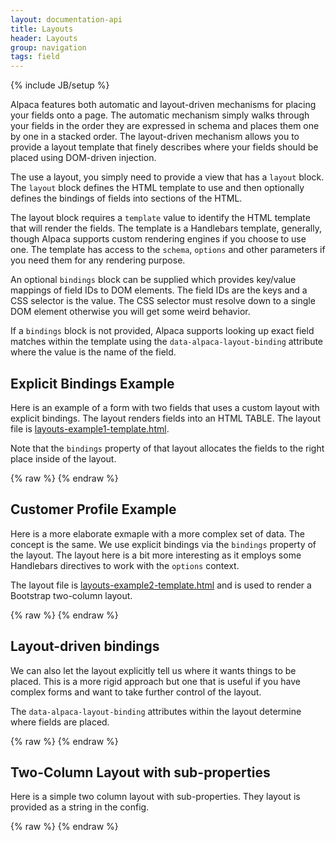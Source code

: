```yaml
---
layout: documentation-api
title: Layouts
header: Layouts
group: navigation
tags: field
---
```

{% include JB/setup %}

 Alpaca features both automatic and layout-driven mechanisms for placing your fields onto a page.
 The automatic mechanism simply walks through your fields in the order they are expressed in schema and places them
 one by one in a stacked order.  The layout-driven mechanism allows you to provide a layout template that finely
 describes where your fields should be placed using DOM-driven injection.

 The use a layout, you simply need to provide a view that has a <code>layout</code> block.  The <code>layout</code>
 block defines the HTML template to use and then optionally defines the bindings of fields into sections of the HTML.

 The layout block requires a <code>template</code> value to identify the HTML template that will render the fields.
 The template is a Handlebars template, generally, though Alpaca supports custom rendering engines if you choose to
 use one.  The template has access to the <code>schema</code>, <code>options</code> and other parameters if you need
 them for any rendering purpose.

 An optional <code>bindings</code> block can be supplied which provides key/value mappings of field IDs to DOM elements.
 The field IDs are the keys and a CSS selector is the value.  The CSS selector must resolve down to a single DOM
 element otherwise you will get some weird behavior.

 If a <code>bindings</code> block is not provided, Alpaca supports looking up exact field matches within the template
 using the <code>data-alpaca-layout-binding</code> attribute where the value is the name of the field.


## Explicit Bindings Example

Here is an example of a form with two fields that uses a custom layout with explicit bindings.  The layout
renders fields into an HTML TABLE.
The layout file is <a href="./layouts-example1-template.html">layouts-example1-template.html</a>.

Note that the <code>bindings</code> property of that layout allocates the fields to the right place inside of the
layout.

<div id="field1"></div>
{% raw %}
<script type="text/javascript" id="field1-script">
$("#field1").alpaca({
    "schema": {
        "type": "object",
        "properties": {
            "firstName": {
                "type": "string",
                "title": "First Name"
            },
            "lastName": {
                "type": "string",
                "title": "Last Name"
            }
        }
    },
    "view": {
        "parent": "bootstrap-edit",
        "layout": {
            "template": './layouts-example1-template.html',
            "bindings": {
                "firstName": "#left",
                "lastName": "#right"
            }
        }
    }
});
</script>
{% endraw %}


## Customer Profile Example

Here is a more elaborate exmaple with a more complex set of data.  The concept is the same.  We use explicit
bindings via the <code>bindings</code> property of the layout.  The layout here is a bit more interesting as it
employs some Handlebars directives to work with the <code>options</code> context.

The layout file is <a href="./layouts-example2-template.html">layouts-example2-template.html</a> and is used to
render a Bootstrap two-column layout.

<div id="field2"></div>
{% raw %}
<script type="text/javascript" id="field2-script">
$("#field2").alpaca({
    "dataSource": "/data/customer-profile-data.json",
    "schemaSource": "/data/customer-profile-schema.json",
    "optionsSource": "/data/customer-profile-options.json",
    "view": {
        "parent": "bootstrap-edit-horizontal",
        "layout": {
            "template": './layouts-example2-template.html',
            "bindings": {
                "name": "#left",
                "age": "#left",
                "gender": "#left",
                "member": "#left",
                "photo": "#left",
                "phone": "#left",
                "icecream": "#left",
                "address": "#right"
            }
        }
    }
});</script>
{% endraw %}


## Layout-driven bindings

We can also let the layout explicitly tell us where it wants things to be placed.  This is a more rigid approach
but one that is useful if you have complex forms and want to take further control of the layout.

The <code>data-alpaca-layout-binding</code> attributes within the layout determine where fields are placed.

<div id="field3"></div>
{% raw %}
<script type="text/javascript" id="field3-script">
$("#field3").alpaca({
    "dataSource": "/data/customer-profile-data.json",
    "schemaSource": "/data/customer-profile-schema.json",
    "optionsSource": "/data/customer-profile-options.json",
    "view": {
        "parent": "bootstrap-edit-horizontal",
        "layout": {
            "template": './layouts-example3-template.html'
        }
    }
});</script>
{% endraw %}


## Two-Column Layout with sub-properties

Here is a simple two column layout with sub-properties.  They layout is provided as a string in the config.

<div id="field4"></div>
{% raw %}
<script type="text/javascript" id="field4-script">
$("#field4").alpaca({
    "data": {
        "name": {
            "first": "John",
            "last": "McClane"
        }
    },
    "schema": {
        "type": "object",
        "properties": {
            "name": {
                "type": "object",
                "properties": {
                    "first": {
                        "type": "string"
                    },
                    "last": {
                        "type": "string"
                    }
                }
            },
            "address": {
                "type": "object",
                "properties": {
                    "street": {
                        "type": "string"
                    },
                    "city": {
                        "type": "string"
                    },
                    "state": {
                        "type": "string"
                    }
                }
            },
            "preferences": {
                "type": "object",
                "properties": {
                    "meal": {
                        "type": "boolean"
                    },
                    "hotel": {
                        "type": "boolean"
                    },
                    "taxi": {
                        "type": "boolean"
                    }
                }
            }
        }
    },
    "options": {
        "fields": {
            "name": {
                "label": "Name",
                "fields": {
                    "first": {
                        "label": "First Name",
                        "type": "text"
                    },
                    "last": {
                        "label": "Last Name",
                        "type": "text"
                    }
                }
            },
            "address": {
                "label": "Address",
                "fields": {
                    "street": {
                        "label": "First Name",
                        "type": "text"
                    },
                    "city": {
                        "label": "City",
                        "type": "text"
                    },
                    "state": {
                        "label": "State",
                        "type": "state"
                    }
                }
            },
            "preferences": {
                "label": "Preferences",
                "fields": {
                    "meal": {
                        "rightLabel": "Sign me up for a meal plan",
                        "type": "checkbox"
                    },
                    "hotel": {
                        "rightLabel": "Book a hotel for me",
                        "type": "checkbox"
                    },
                    "taxi": {
                        "rightLabel": "Schedule a taxi for me from the airport",
                        "type": "checkbox"
                    }
                }
            }
        }
    },
    "view": {
        "parent": "bootstrap-edit",
        "layout": {
            "template": "<div class='row'><div class='col-md-6' id='column-1'></div><div class='col-md-6' id='column-2'></div></div>",
            "bindings": {
                "name": "column-1",
                "address": "column-1",
                "preferences": "column-2"
            }
        }
    }
});</script>
{% endraw %}